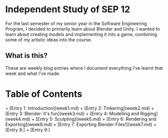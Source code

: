 <h1>Independent Study of SEP 12</h1>
For the last semester of my senior year in the Software Engineering Program, I decided to primarily learn about Blender and Unity. I wanted to learn about creating models and implementing it into a game, combining some of my artistic ideas into the course.

<h2>What is this?</h2>
These are weekly blog entries where I document everything I've learnt that week and what I've made.

<h1>Table of Contents</h1>
+ [Entry 1: Introduction](week1.md)
+ [Entry 2: Tinkering](week2.md)
+ [Entry 3: Blender: It's fun](week3.md)
+ [Entry 4: Modelling and Rigging](week4.md)
+ [Entry 5: Sculpting](week5.md)
+ [Entry 6: Rendering and Exporting](week6.md)
+ [Entry 7: Exporting Blender Files!](week7.md)
+ [Entry 8:]
+ [Entry 9:]
